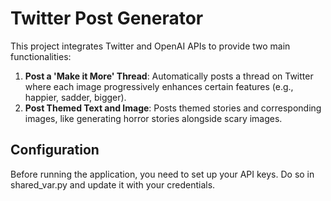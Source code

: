 # Twitter Post Generator

This project integrates Twitter and OpenAI APIs to provide two main functionalities:

1. **Post a 'Make it More' Thread**: Automatically posts a thread on Twitter where each image progressively enhances certain features (e.g., happier, sadder, bigger).
2. **Post Themed Text and Image**: Posts themed stories and corresponding images, like generating horror stories alongside scary images.

## Configuration

Before running the application, you need to set up your API keys. Do so in shared_var.py and update it with your credentials.
